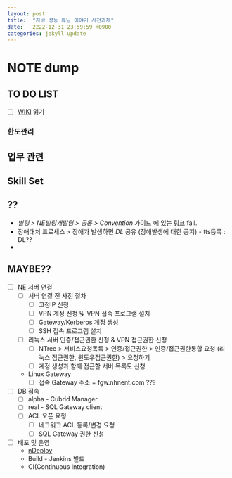 ```yaml
---
layout: post
title:  "자바 성능 튜닝 이야기 사전과제"
date:   2222-12-31 23:59:59 +0900
categories: jekyll update
---
```


# NOTE dump

## TO DO LIST

 - [ ] [WIKI](http://wiki.nhnent.com/pages/viewpage.action?pageId=233670315) 읽기

### 한도관리


## 업무 관련




## Skill Set


## ??

 - *빌링 > NE빌링개발팀 > 공통 > Convention* 가이드 에 있는 [링크](https://google-styleguide.googlecode.com/svn/trunk/javaguide.html) fail.
 - 장애대처 프로세스 > 장애가 발생하면 *DL* 공유 (장애발생에 대한 공지) - tts등록 : DL??
 -


## MAYBE??

- [ ] [NE 서버 연결](http://wiki.nhnent.com/pages/viewpage.action?pageId=247657143)
   - [ ] 서버 연결 전 사전 절차
     - [ ] 고정IP 신청
     - [ ] VPN 계정 신청 및 VPN 접속 프로그램 설치
     - [ ] Gateway/Kerberos 계정 생성
     - [ ] SSH 접속 프로그램 설치
   - [ ] 리눅스 서버 인증/접근권한 신청 & VPN 접근권한 신청
     - [ ] NTree > 서비스요청목록 > 인증/접근권한 > 인증/접근권한통합 요청 (리눅스 접근권한, 윈도우접근권한) > 요청하기
     - [ ] 계정 생성과 함께 접근할 서버 목록도 신청
   - Linux Gateway
     - [ ] 접속 Gateway 주소 = fgw.nhnent.com ???
- [ ] DB 접속
   - [ ] alpha - Cubrid Manager
   - [ ] real - SQL Gateway client
   - [ ] ACL 오픈 요청
     - [ ] 네크워크 ACL 등록/변경 요청
     - [ ] SQL Gateway 권한 신청
- [ ] 배포 및 운영
   - [nDeploy](https://ndeploy.nhnent.com/workspace)
   - Build - Jenkins 빌드
   - CI(Continuous Integration)
